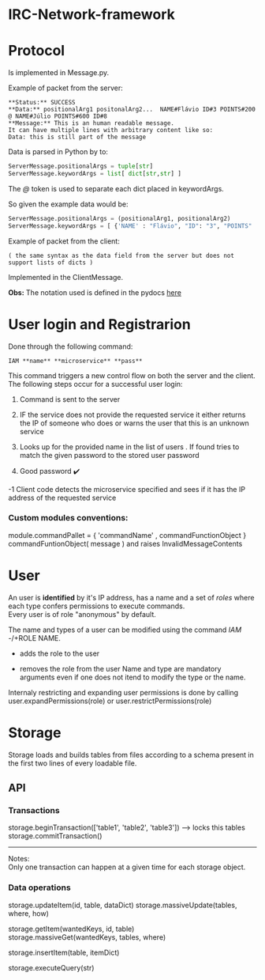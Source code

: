 # IRC-Network-framework



# Protocol


Is implemented in Message.py.   

Example of packet from the server:

```
**Status:** SUCCESS   
**Data:** positionalArg1 positonalArg2...  NAME#Flávio ID#3 POINTS#200  @ NAME#Júlio POINTS#600 ID#8   
**Message:** This is an human readable message.   
It can have multiple lines with arbitrary content like so:  
Data: this is still part of the message  
```

Data is parsed in Python by to:

```python
ServerMessage.positionalArgs = tuple[str]
ServerMessage.keywordArgs = list[ dict[str,str] ]
```
The *@* token is used to separate each dict placed in keywordArgs.

So given the example data would be:

```python
ServerMessage.positionalArgs = (positionalArg1, positionalArg2)
ServerMessage.keywordArgs = [ {'NAME' : "Flávio", "ID": "3", "POINTS" : "200" }, { "NAME" : "Júlio", "POINTS" : "600", "ID" :"8"}    ]
```


Example of packet from the client:

```
( the same syntax as the data field from the server but does not support lists of dicts )
```
Implemented in the ClientMessage.


**Obs:** The notation used is defined in the pydocs [here](https://docs.python.org/3/library/typing.html)



# User login and Registrarion

Done through the following command:

```
IAM **name** **microservice** **pass**
```

This command triggers a new control flow on both the server and the client.   
The following steps occur for a successful user login:

1. Command is sent to the server
2. IF the service does not provide the requested service it either returns the IP of someone who does or warns the user that this is an unknown service


3. Looks up for the provided name in the list of users 
   . If found tries to match the given password to the stored user password  
5. Good password :heavy_check_mark:

-1 Client code detects the microservice specified and sees if it has the IP address of the requested service

 
 
### Custom modules conventions:

module.commandPallet  = {  'commandName' , commandFunctionObject }  
commandFuntionObject( message ) and raises InvalidMessageContents

# User

An user is __identified__ by it's IP address, has a name and a set of *roles* where each type confers permissions to execute commands.  
Every user is of role "anonymous" by default.



The name and types of a user can be modified using the command *IAM* -/+ROLE NAME.
 + adds the role to the user
 - removes the role from the user 
Name and type are mandatory arguments even if one does not itend to modify the type or the name.

Internaly restricting and expanding user permissions is done by calling user.expandPermissions(role) or user.restrictPermissions(role)


# Storage


Storage loads and builds tables from files according to a schema present in the first two lines of every loadable file. 

## API
 ### Transactions
 
 storage.beginTransaction(['table1', 'table2', 'table3'])   --> locks this tables
 storage.commitTransaction()
 
 -------
 Notes:   
 Only one transaction can happen at a given time for each storage object.
 
 ### Data operations
 storage.updateItem(id, table, dataDict)
 storage.massiveUpdate(tables, where, how)
 
 storage.getItem(wantedKeys,    id, table)  
 storage.massiveGet(wantedKeys, tables, where)
    
 storage.insertItem(table, itemDict)
 
 storage.executeQuery(str)
